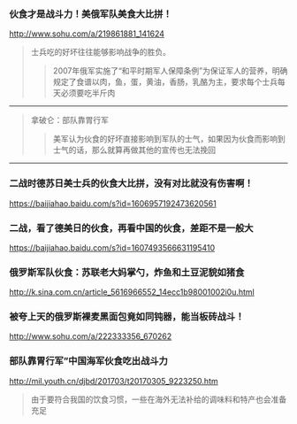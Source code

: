 ### 伙食才是战斗力！美俄军队美食大比拼！
http://www.sohu.com/a/219861881_141624
>士兵吃的好坏往往能够影响战争的胜负。
>>2007年俄军实施了“和平时期军人保障条例”为保证军人的营养，明确规定了食谱以肉，鱼，蛋，黄油，香肠，乳酪为主，要求每个士兵每天必须要吃半斤肉
---
>拿破仑：部队靠胃行军
>>美军认为伙食的好坏直接影响到军队的士气，如果因为伙食而影响到士气的话，那么就算再做其他的宣传也无法挽回
---
### 二战时德苏日美士兵的伙食大比拼，没有对比就没有伤害啊！
https://baijiahao.baidu.com/s?id=1606957192473620561
### 二战，看了德美日的伙食，再看中国的伙食，差距不是一般大
https://baijiahao.baidu.com/s?id=1607493566631195410
### 俄罗斯军队伙食：苏联老大妈掌勺，炸鱼和土豆泥貌如猪食
http://k.sina.com.cn/article_5616966552_14ecc1b98001002i0u.html
### 被夸上天的俄罗斯裸麦黑面包竟如同钝器，能当板砖战斗！
http://www.sohu.com/a/222333356_670262
### 部队靠胃行军”中国海军伙食吃出战斗力
http://mil.youth.cn/djbd/201703/t20170305_9223250.htm
>由于要符合我国的饮食习惯，一些在海外无法补给的调味料和特产也会准备充足